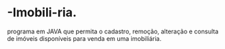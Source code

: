 # -Imobili-ria.
programa em JAVA que permita o cadastro, remoção, alteração e consulta de imóveis disponíveis para venda em uma imobiliária.
